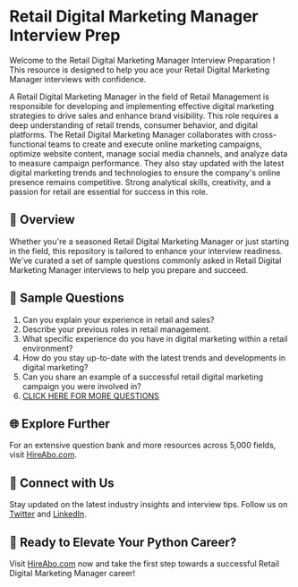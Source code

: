 # Retail Digital Marketing Manager Interview Prep

Welcome to the Retail Digital Marketing Manager Interview Preparation ! This resource is designed to help you ace your Retail Digital Marketing Manager interviews with confidence.

A Retail Digital Marketing Manager in the field of Retail Management is responsible for developing and implementing effective digital marketing strategies to drive sales and enhance brand visibility. This role requires a deep understanding of retail trends, consumer behavior, and digital platforms. The Retail Digital Marketing Manager collaborates with cross-functional teams to create and execute online marketing campaigns, optimize website content, manage social media channels, and analyze data to measure campaign performance. They also stay updated with the latest digital marketing trends and technologies to ensure the company's online presence remains competitive. Strong analytical skills, creativity, and a passion for retail are essential for success in this role.

## 🚀 Overview

Whether you're a seasoned Retail Digital Marketing Manager or just starting in the field, this repository is tailored to enhance your interview readiness. We've curated a set of sample questions commonly asked in Retail Digital Marketing Manager interviews to help you prepare and succeed.

## 📝 Sample Questions

1. Can you explain your experience in retail and sales?
2. Describe your previous roles in retail management.
3. What specific experience do you have in digital marketing within a retail environment?
4. How do you stay up-to-date with the latest trends and developments in digital marketing?
5. Can you share an example of a successful retail digital marketing campaign you were involved in?
6. [CLICK HERE FOR MORE QUESTIONS](https://hireabo.com/job/22_0_44/Retail%20Digital%20Marketing%20Manager)

## 🌐 Explore Further

For an extensive question bank and more resources across 5,000 fields, visit [HireAbo.com](https://www.hireabo.com).

## 📱 Connect with Us

Stay updated on the latest industry insights and interview tips. Follow us on [Twitter](https://twitter.com/hireabo) and [LinkedIn](https://www.linkedin.com/in/hire-abo-3609972a8/).

## 🚀 Ready to Elevate Your Python Career?

Visit [HireAbo.com](https://www.hireabo.com) now and take the first step towards a successful Retail Digital Marketing Manager career!